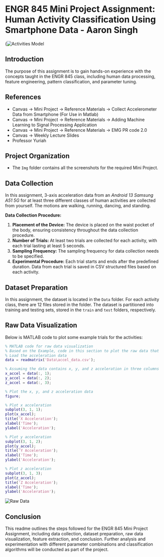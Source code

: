 # ENGR 845 Mini Project Assignment: Human Activity Classification Using Smartphone Data - Aaron Singh
(![Activities Model](https://github.com/A-Singh15/Mini-Project-ENGR-845/blob/main/img/raw%202.png)

## Introduction
The purpose of this assignment is to gain hands-on experience with the concepts taught in the ENGR 845 class, including human data processing, feature engineering, pattern classification, and parameter tuning.

## References
- Canvas -> Mini Project -> Reference Materials -> Collect Accelerometer Data from Smartphone (For Use in Matlab)
- Canvas -> Mini Project -> Reference Materials -> Adding Machine Learning to Signal Processing Application
- Canvas -> Mini Project -> Reference Materials -> EMG PR code 2.0
- Canvas -> Weekly Lecture Slides
- Professor Yuriah

## Project Organization
- The `Img` folder contains all the screenshots for the required Mini Project.

## Data Collection
In this assignment, 3-axis acceleration data from an *Android 13 Samsung A51 5G* for at least three different classes of human activities are collected from yourself. The motions are walking, running, dancing, and standing.

**Data Collection Procedure:**
1. **Placement of the Device:** The device is placed on the waist pocket of the body, ensuring consistency throughout the data collection procedure.
2. **Number of Trials:** At least two trials are collected for each activity, with each trial lasting at least 5 seconds.
3. **Sampling Frequency:** The sampling frequency for data collection needs to be specified.
4. **Experimental Procedure:** Each trial starts and ends after the predefined duration. Data from each trial is saved in CSV structured files based on each activity.

## Dataset Preparation
In this assignment, the dataset is located in the `Data` folder. For each activity class, there are 12 files stored in the folder. The dataset is partitioned into training and testing sets, stored in the `train` and `test` folders, respectively.

## Raw Data Visualization
Below is MATLAB code to plot some example trials for the activities:

```matlab
% MATLAB code for raw data visualization
% Based on the Example, code in this section to plot the raw data that was collected
% Load the acceleration data
data = readmatrix('Data\accel_data.csv');

% Assuming the data contains x, y, and z acceleration in three columns
x_accel = data(:, 1);
y_accel = data(:, 2);
z_accel = data(:, 3);

% Plot the x, y, and z acceleration data
figure;

% Plot x acceleration
subplot(3, 1, 1);
plot(x_accel);
title('X Acceleration');
xlabel('Time');
ylabel('Acceleration');

% Plot y acceleration
subplot(3, 1, 2);
plot(y_accel);
title('Y Acceleration');
xlabel('Time');
ylabel('Acceleration');

% Plot z acceleration
subplot(3, 1, 3);
plot(z_accel);
title('Z Acceleration');
xlabel('Time');
ylabel('Acceleration');
```
![Raw Data](https://github.com/A-Singh15/Mini-Project-ENGR-845/raw/main/img/raw_data.png)
## Conclusion
This readme outlines the steps followed for the ENGR 845 Mini Project Assignment, including data collection, dataset preparation, raw data visualization, feature extraction, and conclusion. Further analysis and experimentation with different parameter combinations and classification algorithms will be conducted as part of the project.
